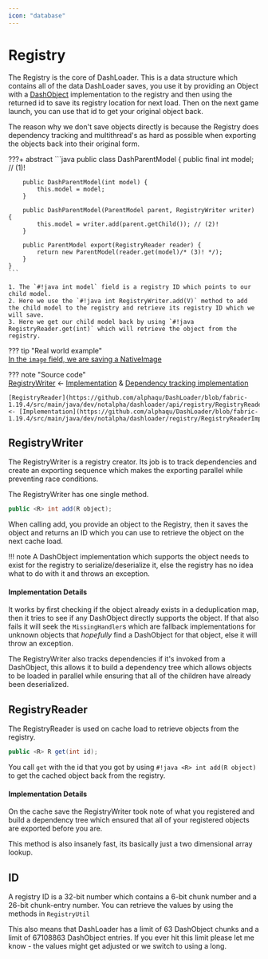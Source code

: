```yaml
---
icon: "database"
---
```

# Registry
The Registry is the core of DashLoader. This is a data structure which contains all of the data DashLoader saves, you use it by providing an Object with a [DashObject](../dashobject) implementation to the registry and then using the returned id to save its registry location for next load. Then on the next game launch, you can use that id to get your original object back.

The reason why we don't save objects directly is because the Registry does dependency tracking and multithread's as hard as possible when exporting the objects back into their original form.

???+ abstract
	```java
	public class DashParentModel {
		public final int model; // (1)!

		public DashParentModel(int model) {
			this.model = model;
		}

		public DashParentModel(ParentModel parent, RegistryWriter writer) {
			this.model = writer.add(parent.getChild()); // (2)!
		}

		public ParentModel export(RegistryReader reader) {
			return new ParentModel(reader.get(model)/* (3)! */);
		}
	}
	```

	1. The `#!java int model` field is a registry ID which points to our child model.
	2. Here we use the `#!java int RegistryWriter.add(V)` method to add the child model to the registry and retrieve its registry ID which we will save.
	3. Here we get our child model back by using `#!java RegistryReader.get(int)` which will retrieve the object from the registry.

??? tip "Real world example"	
	[In the `image` field, we are saving a NativeImage](https://github.com/alphaqu/DashLoader/blob/fabric-1.19/src/main/java/dev/notalpha/dashloader/client/font/DashBitmapFont.java)

??? note "Source code"	
	[RegistryWriter](https://github.com/alphaqu/DashLoader/blob/fabric-1.19.4/src/main/java/dev/notalpha/dashloader/api/registry/RegistryWriter.java)
	<- [Implementation](https://github.com/alphaqu/DashLoader/blob/fabric-1.19.4/src/main/java/dev/notalpha/dashloader/registry/RegistryWriterImpl.java)
	& [Dependency tracking implementation](https://github.com/alphaqu/DashLoader/blob/fabric-1.19.4/src/main/java/dev/notalpha/dashloader/registry/TrackingRegistryWriterImpl.java)


	[RegistryReader](https://github.com/alphaqu/DashLoader/blob/fabric-1.19.4/src/main/java/dev/notalpha/dashloader/api/registry/RegistryReader.java)
	<- [Implementation](https://github.com/alphaqu/DashLoader/blob/fabric-1.19.4/src/main/java/dev/notalpha/dashloader/registry/RegistryReaderImpl.java)



## RegistryWriter
The RegistryWriter is a registry creator. Its job is to track dependencies and create an exporting sequence which makes the exporting parallel while preventing race conditions.

The RegistryWriter has one single method.
```java 
public <R> int add(R object);
```
When calling add, you provide an object to the Registry, then it saves the object and returns an ID which you can use to retrieve the object on the next cache load.

!!! note
	A DashObject implementation which supports the object needs to exist for the registry to serialize/deserialize it, else the registry has no idea what to do with it and throws an exception.

#### Implementation Details
It works by first checking if the object already exists in a deduplication map, then it tries to see if any DashObject directly supports the object. If that also fails it will seek the `MissingHandler`s which are fallback implementations for unknown objects that *hopefully* find a DashObject for that object, else it will throw an exception.

The RegistryWriter also tracks dependencies if it's invoked from a DashObject, this allows it to build a dependency tree which allows objects to be loaded in parallel while ensuring that all of the children have already been deserialized.

## RegistryReader
The RegistryReader is used on cache load to retrieve objects from the registry.

```java 
public <R> R get(int id);
```
You call `get` with the id that you got by using `#!java <R> int add(R object)` to get the cached object back from the registry.

#### Implementation Details
On the cache save the RegistryWriter took note of what you registered and build a dependency tree which ensured that all of your registered objects are exported before you are.

This method is also insanely fast, its basically just a two dimensional array lookup.

## ID
A registry ID is a 32-bit number which contains a 6-bit chunk number and a 26-bit chunk-entry number. You can retrieve the values by using the methods in `RegistryUtil`

This also means that DashLoader has a limit of 63 DashObject chunks and a limit of 67108863 DashObject entries. If you ever hit this limit please let me know - the values might get adjusted or we switch to using a long.